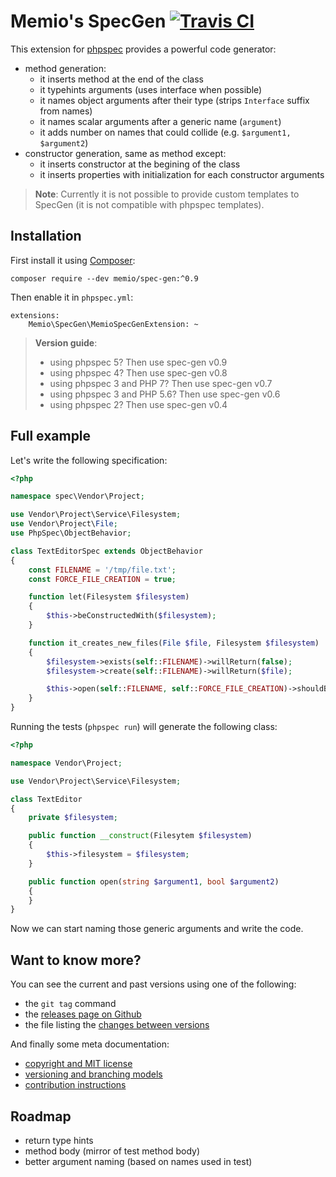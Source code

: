# Memio's SpecGen [![Travis CI](https://travis-ci.org/memio/spec-gen.png)](https://travis-ci.org/memio/spec-gen)

This extension for [phpspec](http://phpspec.net/) provides a powerful code generator:

* method generation:
    * it inserts method at the end of the class
    * it typehints arguments (uses interface when possible)
    * it names object arguments after their type (strips `Interface` suffix from names)
    * it names scalar arguments after a generic name (`argument`)
    * it adds number on names that could collide (e.g. `$argument1, $argument2`)
* constructor generation, same as method except:
    * it inserts constructor at the begining of the class
    * it inserts properties with initialization for each constructor arguments

> **Note**: Currently it is not possible to provide custom templates to SpecGen
> (it is not compatible with phpspec templates).

## Installation

First install it using [Composer](https://getcomposer.org/download):

    composer require --dev memio/spec-gen:^0.9

Then enable it in `phpspec.yml`:

```
extensions:
    Memio\SpecGen\MemioSpecGenExtension: ~
```

> **Version guide**:
>
> * using phpspec 5? Then use spec-gen v0.9
> * using phpspec 4? Then use spec-gen v0.8
> * using phpspec 3 and PHP 7? Then use spec-gen v0.7
> * using phpspec 3 and PHP 5.6? Then use spec-gen v0.6
> * using phpspec 2? Then use spec-gen v0.4

## Full example

Let's write the following specification:

```php
<?php

namespace spec\Vendor\Project;

use Vendor\Project\Service\Filesystem;
use Vendor\Project\File;
use PhpSpec\ObjectBehavior;

class TextEditorSpec extends ObjectBehavior
{
    const FILENAME = '/tmp/file.txt';
    const FORCE_FILE_CREATION = true;

    function let(Filesystem $filesystem)
    {
        $this->beConstructedWith($filesystem);
    }

    function it_creates_new_files(File $file, Filesystem $filesystem)
    {
        $filesystem->exists(self::FILENAME)->willReturn(false);
        $filesystem->create(self::FILENAME)->willReturn($file);

        $this->open(self::FILENAME, self::FORCE_FILE_CREATION)->shouldBe($file);
    }
}
```

Running the tests (`phpspec run`) will generate the following class:

```php
<?php

namespace Vendor\Project;

use Vendor\Project\Service\Filesystem;

class TextEditor
{
    private $filesystem;

    public function __construct(Filesytem $filesystem)
    {
        $this->filesystem = $filesystem;
    }

    public function open(string $argument1, bool $argument2)
    {
    }
}
```

Now we can start naming those generic arguments and write the code.

## Want to know more?

You can see the current and past versions using one of the following:

* the `git tag` command
* the [releases page on Github](https://github.com/memio/spec-gen/releases)
* the file listing the [changes between versions](CHANGELOG.md)

And finally some meta documentation:

* [copyright and MIT license](LICENSE)
* [versioning and branching models](VERSIONING.md)
* [contribution instructions](CONTRIBUTING.md)

## Roadmap

* return type hints
* method body (mirror of test method body)
* better argument naming (based on names used in test)
